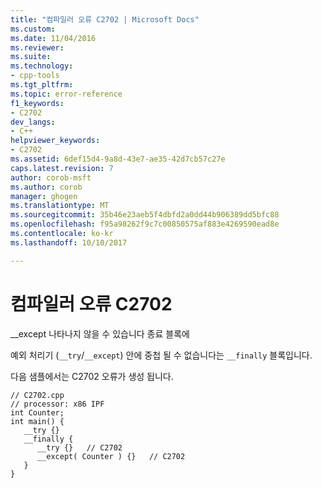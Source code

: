 ```yaml
---
title: "컴파일러 오류 C2702 | Microsoft Docs"
ms.custom: 
ms.date: 11/04/2016
ms.reviewer: 
ms.suite: 
ms.technology:
- cpp-tools
ms.tgt_pltfrm: 
ms.topic: error-reference
f1_keywords:
- C2702
dev_langs:
- C++
helpviewer_keywords:
- C2702
ms.assetid: 6def15d4-9a8d-43e7-ae35-42d7cb57c27e
caps.latest.revision: 7
author: corob-msft
ms.author: corob
manager: ghogen
ms.translationtype: MT
ms.sourcegitcommit: 35b46e23aeb5f4dbfd2a0dd44b906389dd5bfc88
ms.openlocfilehash: f95a98262f9c7c00850575af883e4269590ead8e
ms.contentlocale: ko-kr
ms.lasthandoff: 10/10/2017

---
```

# <a name="compiler-error-c2702"></a>컴파일러 오류 C2702
__except 나타나지 않을 수 있습니다 종료 블록에  
  
 예외 처리기 (`__try`/`__except`) 안에 중첩 될 수 없습니다는 `__finally` 블록입니다.  
  
 다음 샘플에서는 C2702 오류가 생성 됩니다.  
  
```  
// C2702.cpp  
// processor: x86 IPF  
int Counter;  
int main() {  
   __try {}  
   __finally {  
      __try {}   // C2702  
      __except( Counter ) {}   // C2702  
   }  
}  
```
